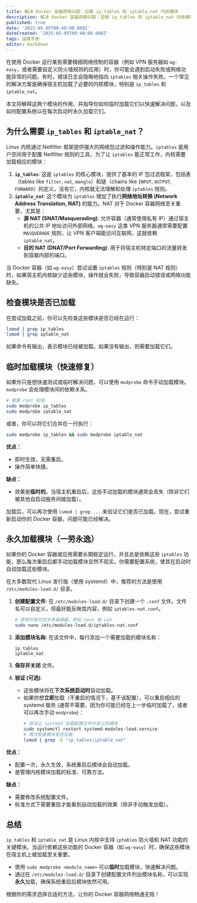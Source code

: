 ```yaml
---
title: 解决 Docker 容器网络问题：加载 ip_tables 和 iptable_nat 内核模块
description: 解决 Docker 容器网络问题：加载 ip_tables 和 iptable_nat 内核模块
published: true
date: '2025-05-05T00:40:00.000Z'
dateCreated: '2025-05-05T00:40:00.000Z'
tags: 运维手册
editor: markdown
---
```


在使用 Docker 运行某些需要精细网络控制的容器（例如 VPN 服务器如 `wg-easy`，或者需要自定义防火墙规则的应用）时，你可能会遇到启动失败或网络功能异常的问题。有时，错误日志会隐晦地指向 `iptables` 相关操作失败。一个常见的解决方案是确保宿主机加载了必要的内核模块，特别是 `ip_tables` 和 `iptable_nat`。

本文将解释这两个模块的作用，并指导你如何临时加载它们以快速解决问题，以及如何配置系统以在每次启动时永久加载它们。

<!-- more -->

## 为什么需要 `ip_tables` 和 `iptable_nat`？

Linux 内核通过 Netfilter 框架提供强大的网络包过滤和操作能力。`iptables` 是用户空间用于配置 Netfilter 规则的工具。为了让 `iptables` 能正常工作，内核需要加载相应的模块：

1.  **`ip_tables`**: 这是 `iptables` 的核心模块，提供了基本的 IP 包过滤框架，包括表（tables like `filter`, `nat`, `mangle`）和链（chains like `INPUT`, `OUTPUT`, `FORWARD`）的定义。没有它，内核就无法理解和处理 `iptables` 规则。
2.  **`iptable_nat`**: 这个模块为 `iptables` 增加了执行**网络地址转换 (Network Address Translation, NAT)** 的能力。NAT 对于 Docker 容器网络至关重要，尤其是：
    *   **源 NAT (SNAT/Masquerading)**: 允许容器（通常使用私有 IP）通过宿主机的公共 IP 地址访问外部网络。`wg-easy` 这类 VPN 服务器通常需要配置 `MASQUERADE` 规则，让 VPN 客户端能访问互联网，这就依赖 `iptable_nat`。
    *   **目的 NAT (DNAT/Port Forwarding)**: 用于将宿主机特定端口的流量转发到容器内部的端口。

当 Docker 容器（如 `wg-easy`）尝试设置 `iptables` 规则（特别是 NAT 规则）时，如果宿主机内核缺少这些模块，操作就会失败，导致容器启动错误或网络功能缺失。

## 检查模块是否已加载

在尝试加载之前，你可以先检查这些模块是否已经在运行：

```bash
lsmod | grep ip_tables
lsmod | grep iptable_nat
```

如果命令有输出，表示模块已经被加载。如果没有输出，则需要加载它们。

## 临时加载模块（快速修复）

如果你只是想快速测试或临时解决问题，可以使用 `modprobe` 命令手动加载模块。`modprobe` 会处理模块间的依赖关系。

```bash
# 需要 root 权限
sudo modprobe ip_tables
sudo modprobe iptable_nat
```

或者，你可以将它们合并在一行执行：

```bash
sudo modprobe ip_tables && sudo modprobe iptable_nat
```

**优点：**
*   即时生效，无需重启。
*   操作简单快捷。

**缺点：**
*   效果是**临时的**。当宿主机重启后，这些手动加载的模块通常会丢失（除非它们被其他自启动服务间接加载）。

加载后，可以再次使用 `lsmod | grep ...` 来验证它们是否已加载。现在，尝试重新启动你的 Docker 容器，问题可能已经解决。

## 永久加载模块（一劳永逸）

如果你的 Docker 容器或应用需要长期稳定运行，并且总是依赖这些 `iptables` 功能，那么每次重启后都手动加载模块显然不现实。你需要配置系统，使其在启动时自动加载这些模块。

在大多数现代 Linux 发行版（使用 systemd）中，推荐的方法是使用 `/etc/modules-load.d/` 目录。

1.  **创建配置文件**: 在 `/etc/modules-load.d/` 目录下创建一个 `.conf` 文件。文件名可以自定义，但最好能反映其内容，例如 `iptables-nat.conf`。

    ```bash
    # 使用你喜欢的文本编辑器，例如 nano 或 vim
    sudo nano /etc/modules-load.d/iptables-nat.conf
    ```

2.  **添加模块名称**: 在该文件中，每行添加一个需要加载的模块名称：

    ```
    ip_tables
    iptable_nat
    ```

3.  **保存并关闭** 文件。

4.  **验证 (可选)**:
    *   这些模块将在**下次系统启动时**自动加载。
    *   如果你想**立即**加载（不重启的情况下，基于该配置），可以重启相应的 systemd 服务 (通常不需要，因为你可能已经在上一步临时加载了，或者可以再次手动 `modprobe`)：
        ```bash
        # 尝试让 systemd 加载配置文件中定义的模块
        sudo systemctl restart systemd-modules-load.service
        # 再次检查模块是否加载
        lsmod | grep -E "ip_tables|iptable_nat"
        ```

**优点：**
*   配置一次，永久生效，系统重启后模块会自动加载。
*   是管理内核模块加载的标准、可靠方法。

**缺点：**
*   需要修改系统配置文件。
*   标准方式下需要重启才能看到自动加载的效果（除非手动触发加载）。

## 总结

`ip_tables` 和 `iptable_nat` 是 Linux 内核中支持 `iptables` 防火墙和 NAT 功能的关键模块。当运行依赖这些功能的 Docker 容器（如 `wg-easy`）时，确保这些模块在宿主机上被加载至关重要。

*   使用 `sudo modprobe <module_name>` 可以**临时**加载模块，快速解决问题。
*   通过在 `/etc/modules-load.d/` 目录下创建配置文件列出模块名称，可以实现**永久**加载，确保系统重启后模块依然可用。

根据你的需求选择合适的方法，让你的 Docker 容器网络畅通无阻！